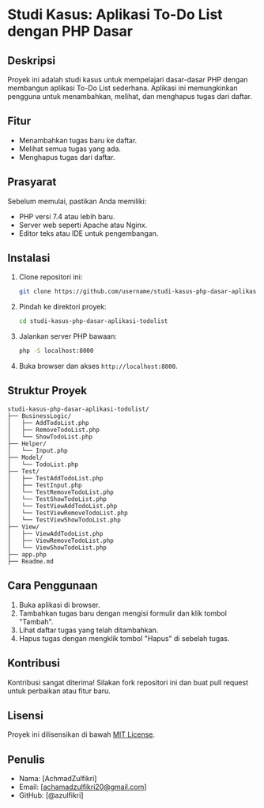 # Studi Kasus: Aplikasi To-Do List dengan PHP Dasar

## Deskripsi

Proyek ini adalah studi kasus untuk mempelajari dasar-dasar PHP dengan membangun aplikasi To-Do List sederhana. Aplikasi ini memungkinkan pengguna untuk menambahkan, melihat, dan menghapus tugas dari daftar.

## Fitur

- Menambahkan tugas baru ke daftar.
- Melihat semua tugas yang ada.
- Menghapus tugas dari daftar.

## Prasyarat

Sebelum memulai, pastikan Anda memiliki:

- PHP versi 7.4 atau lebih baru.
- Server web seperti Apache atau Nginx.
- Editor teks atau IDE untuk pengembangan.

## Instalasi

1. Clone repositori ini:
   ```bash
   git clone https://github.com/username/studi-kasus-php-dasar-aplikasi-todolist.git
   ```
2. Pindah ke direktori proyek:
   ```bash
   cd studi-kasus-php-dasar-aplikasi-todolist
   ```
3. Jalankan server PHP bawaan:
   ```bash
   php -S localhost:8000
   ```
4. Buka browser dan akses `http://localhost:8000`.

## Struktur Proyek

```
studi-kasus-php-dasar-aplikasi-todolist/
├── BusinessLogic/
│   ├── AddTodoList.php
│   ├── RemoveTodoList.php
│   └── ShowTodoList.php
├── Helper/
│   └── Input.php
├── Model/
│   └── TodoList.php
├── Test/
│   ├── TestAddTodoList.php
│   ├── TestInput.php
│   └── TestRemoveTodoList.php
│   └── TestShowTodoList.php
│   └── TestViewAddTodoList.php
│   └── TestViewRemoveTodoList.php
│   └── TestViewShowTodoList.php
├── View/
│   ├── ViewAddTodoList.php
│   ├── ViewRemoveTodoList.php
│   └── ViewShowTodoList.php
├── app.php
├── Readme.md
```

## Cara Penggunaan

1. Buka aplikasi di browser.
2. Tambahkan tugas baru dengan mengisi formulir dan klik tombol "Tambah".
3. Lihat daftar tugas yang telah ditambahkan.
4. Hapus tugas dengan mengklik tombol "Hapus" di sebelah tugas.

## Kontribusi

Kontribusi sangat diterima! Silakan fork repositori ini dan buat pull request untuk perbaikan atau fitur baru.

## Lisensi

Proyek ini dilisensikan di bawah [MIT License](LICENSE).

## Penulis

- Nama: [AchmadZulfikri]
- Email: [achamadzulfikri20@gmail.com]
- GitHub: [@azulfikri]

